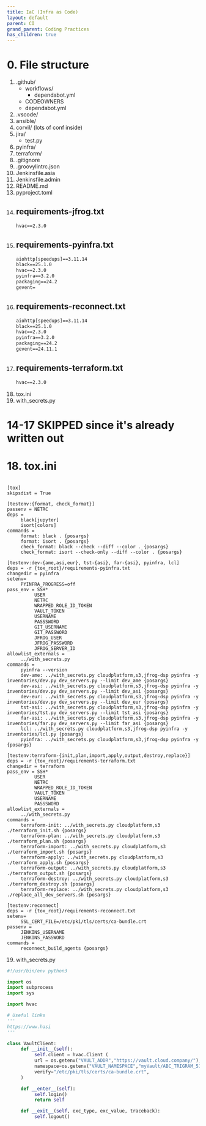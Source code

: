 ```yaml
---
title: IaC (Infra as Code)
layout: default
parent: CI
grand_parent: Coding Practices
has_children: true
---
```


# 0. File structure
1. .github/
     - workflows/
          - dependabot.yml
     - CODEOWNERS
     - dependabot.yml
2. .vscode/
3. ansible/
4. corvil/ (lots of conf inside)
5. jira/
     - test.py
6. pyinfra/
7. terraform/
8. .gitignore
9. .groovylintrc.json
10. Jenkinsfile.asia
11. Jenkinsfile.admin
12. README.md
13. pyproject.toml
14. requirements-jfrog.txt
     - 
     ```txt
     hvac==2.3.0
     ``` 
15. requirements-pyinfra.txt
     - 
     ```txt
     aiohttp[speedups]==3.11.14
     black==25.1.0
     hvac==2.3.0
     pyinfra==3.2.0
     packaging==24.2
     gevent=
     ```
16. requirements-reconnect.txt
     - 
     ```txt
     aiohttp[speedups]==3.11.14
     black==25.1.0
     hvac==2.3.0
     pyinfra==3.2.0
     packaging==24.2
     gevent==24.11.1
     ```
17. requirements-terraform.txt
     - 
     ```txt 
     hvac==2.3.0
     ```
18. tox.ini
19. with_secrets.py

# 14-17 SKIPPED since it's already written out

# 18. tox.ini

```tox

[tox]
skipsdist = True

[testenv:{format, check_format}]
passenv = NETRC
deps =
     black[jupyter]
     isort[colors]
commands = 
     format: black . {posargs}
     format: isort . {posargs}
     check_format: black --check --diff --color . {posargs}
     check_format: isort --check-only --diff --color . {posargs}

[testenv:dev-{ame,asi,eur}, tst-{asi}, far-{asi}, pyinfra, lcl]
deps = -r {tox_root}/requirements-pyinfra.txt
changedir = pyinfra
setenv=
     PYINFRA_PROGRESS=off
pass_env = SSH*
          USER
          NETRC
          WRAPPED_ROLE_ID_TOKEN
          VAULT_TOKEN
          USERNAME
          PASSSWORD
          GIT_USERNAME
          GIT_PASSWORD
          JFROG_USER
          JFROG_PASSWORD
          JFROG_SERVER_ID
allowlist_externals = 
     ../with_secrets.py
commands = 
     pyinfra --version
     dev-ame: ../with_secrets.py cloudplatform,s3,jfrog-dsp pyinfra -y inventories/dev.py dev_servers.py --limit dev_ame {posargs}
     dev-asi: ../with_secrets.py cloudplatform,s3,jfrog-dsp pyinfra -y inventories/dev.py dev_servers.py --limit dev_asi {posargs}
     dev-eur: ../with_secrets.py cloudplatform,s3,jfrog-dsp pyinfra -y inventories/dev.py dev_servers.py --limit dev_eur {posargs}
     tst-asi: ../with_secrets.py cloudplatform,s3,jfrog-dsp pyinfra -y inventories/tst.py dev_servers.py --limit tst_asi {posargs}
     far-asi: ../with_secrets.py cloudplatform,s3,jfrog-dsp pyinfra -y inventories/far.py dev_servers.py --limit far_asi {posargs}
     lcl: ../with_secrets.py cloudplatform,s3,jfrog-dsp pyinfra -y inventories/lcl.py {posargs}
     pyinfra: ../with_secrets.py cloudplatform,s3,jfrog-dsp pyinfra -y {posargs}

[testenv:terraform-{init,plan,import,apply,output,destroy,replace}]
deps = -r {tox_root}/requirements-terraform.txt
changedir = terraform
pass_env = SSH*
          USER
          NETRC
          WRAPPED_ROLE_ID_TOKEN
          VAULT_TOKEN
          USERNAME
          PASSSWORD
allowlist_externals = 
     ../with_secrets.py
commands = 
     terraform-init: ../with_secrets.py cloudplatform,s3 ./terraform_init.sh {posargs}
     terraform-plan: ../with_secrets.py cloudplatform,s3 ./terraform_plan.sh {posargs}
     terraform-import: ../with_secrets.py cloudplatform,s3 ./terraform_import.sh {posargs}
     terraform-apply: ../with_secrets.py cloudplatform,s3 ./terraform_apply.sh {posargs}
     terraform-output: ../with_secrets.py cloudplatform,s3 ./terraform_output.sh {posargs}
     terraform-destroy: ../with_secrets.py cloudplatform,s3 ./terraform_destroy.sh {posargs}
     terraform-replace: ../with_secrets.py cloudplatform,s3 ./replace_all_dev_servers.sh {posargs}

[testenv:reconnect]
deps = -r {tox_root}/requirements-reconnect.txt
setenv=
     SSL_CERT_FILE=/etc/pki/tls/certs/ca-bundle.crt
passenv = 
     JENKINS_USERNAME
     JENKINS_PASSWORD
commands = 
     reconnect_build_agents {posargs}
```

19. with_secrets.py

```python
#!/usr/bin/env python3

import os
import subprocess
import sys

import hvac 

# Useful links
'''
https://www.hasi
'''

class VaultClient:
     def __init__(self):
          self.client = hvac.Client (
          url = os.getenv("VAULT_ADDR","https://vault.cloud.company/"),
          namespace=os.getenv("VAULT_NAMESPACE","myVault/ABC_TRIGRAM_5153_DEV_platform/"),
          verify="/etc/pki/tls/certs/ca-bundle.crt",
     )

     def __enter__(self):
          self.login()
          return self

     def __exit__(self, exc_type, exc_value, traceback):
          self.logout()



```